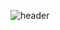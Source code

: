 ![header](https://capsule-render.vercel.app/api?type=Waving&color=auto&height=100&section=header&text=rladmschd235%20Github&fontSize=90)
